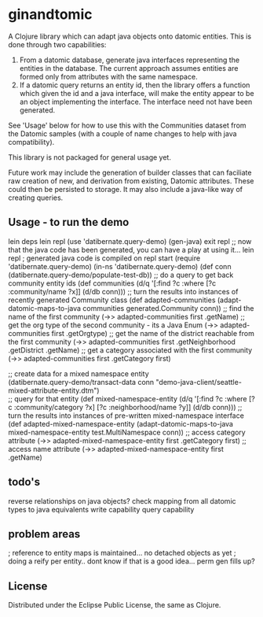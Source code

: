 # ginandtomic

A Clojure library which can adapt java objects onto datomic entities. This is done through two capabilities:
1) From a datomic database, generate java interfaces representing the entities in the database. The current approach assumes entities are formed only from attributes with the same namespace.
2) If a datomic query returns an entity id, then the library offers a function which given the id and a java interface, will make the entity appear to be an object implementing the interface. The interface need not have been generated. 
 
See 'Usage' below for how to use this with the Communities dataset from the Datomic samples (with a couple of name changes to help with java compatibility).

This library is not packaged for general usage yet. 

Future work may include the generation of builder classes that can faciliate raw creation of new, and derivation from existing, Datomic attributes. These could then be persisted to storage. It may also include a java-like way of creating queries.

## Usage - to run the demo
lein deps
lein repl
(use 'datibernate.query-demo)
(gen-java)
exit repl
;; now that the java code has been generated, you can have a play at using it...
lein repl ; generated java code is compiled on repl start
(require 'datibernate.query-demo)
(in-ns 'datibernate.query-demo)
(def conn (datibernate.query-demo/populate-test-db))
;; do a query to get back community entity ids
(def communities  (d/q '[:find ?c :where [?c :community/name ?x]] (d/db conn)))
;; turn the results into instances of recently generated Community class
(def adapted-communities (adapt-datomic-maps-to-java communities generated.Community conn))
;; find the name of the first community
(->> adapted-communities first .getName)
;; get the org type of the second community - its a Java Enum
(->> adapted-communities first .getOrgtype)
;; get the name of the district reachable from the first community
(->> adapted-communities first .getNeighborhood .getDistrict .getName)
;; get a category associated with the first community
(->> adapted-communities first .getCategory first)

;; create data for a mixed namespace entity  
(datibernate.query-demo/transact-data conn "demo-java-client/seattle-mixed-attribute-entity.dtm")  
;; query for that entity
(def mixed-namespace-entity  (d/q '[:find ?c :where [?c :community/category ?x] [?c :neighborhood/name ?y]] (d/db conn)))
;; turn the results into instances of pre-written mixed-namespace interface
(def adapted-mixed-namespace-entity (adapt-datomic-maps-to-java mixed-namespace-entity test.MultiNamespace conn))
;; access category attribute
(->> adapted-mixed-namespace-entity first .getCategory first)
;; access name attribute
(->> adapted-mixed-namespace-entity first .getName)


## todo's
reverse relationships on java objects?
check mapping from all datomic types to java equivalents
write capability
query capability

## problem areas
; reference to entity maps is maintained... no detached objects as yet
; doing a reify per entity.. dont know if that is a good idea... perm gen fills up?

## License

Distributed under the Eclipse Public License, the same as Clojure.

